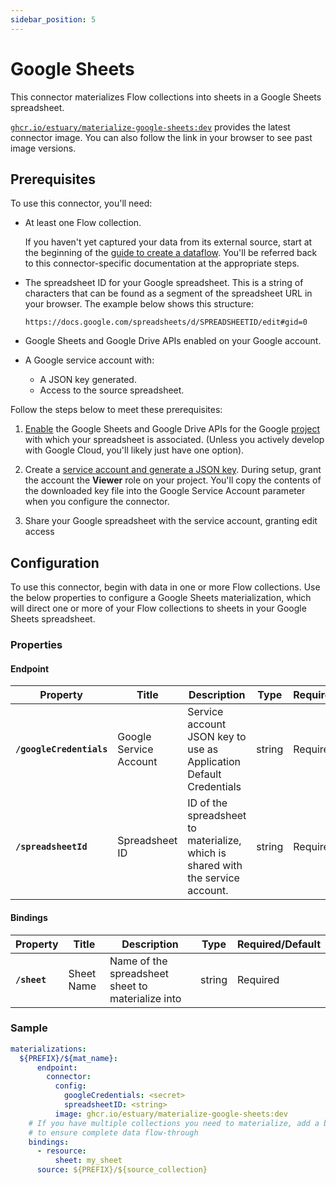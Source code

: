 ```yaml
---
sidebar_position: 5
---
```


# Google Sheets

This connector materializes Flow collections into sheets in a Google Sheets spreadsheet.

[`ghcr.io/estuary/materialize-google-sheets:dev`](https://ghcr.io/estuary/materialize-google-sheets:dev) provides the latest connector image. You can also follow the link in your browser to see past image versions.

## Prerequisites

To use this connector, you'll need:

* At least one Flow collection.

  If you haven't yet captured your data from its external source, start at the beginning of the [guide to create a dataflow](../../../guides/create-dataflow.md). You'll be referred back to this connector-specific documentation at the appropriate steps.

* The spreadsheet ID for your Google spreadsheet.
This is a string of characters that can be found as a segment of the spreadsheet URL in your browser. The example below shows this structure:

  `https://docs.google.com/spreadsheets/d/SPREADSHEETID/edit#gid=0`

* Google Sheets and Google Drive APIs enabled on your Google account.

* A Google service account with:
  * A JSON key generated.
  * Access to the source spreadsheet.

Follow the steps below to meet these prerequisites:

1. [Enable](https://support.google.com/googleapi/answer/6158841?hl=en) the Google Sheets and Google Drive APIs
for the Google [project](https://cloud.google.com/storage/docs/projects) with which your spreadsheet is associated.
(Unless you actively develop with Google Cloud, you'll likely just have one option).

2. Create a [service account and generate a JSON key](https://developers.google.com/identity/protocols/oauth2/service-account#creatinganaccount).
During setup, grant the account the **Viewer** role on your project.
You'll copy the contents of the downloaded key file into the Google Service Account parameter when you configure the connector.

3. Share your Google spreadsheet with the service account, granting edit access

## Configuration

To use this connector, begin with data in one or more Flow collections.
Use the below properties to configure a Google Sheets materialization, which will direct one or more of your Flow collections to sheets in your Google Sheets spreadsheet.

### Properties

#### Endpoint

| Property | Title | Description | Type | Required/Default |
|---|---|---|---|---|
| **`/googleCredentials`** | Google Service Account | Service account JSON key to use as Application Default Credentials | string | Required |
| **`/spreadsheetId`** | Spreadsheet ID | ID of the spreadsheet to materialize, which is shared with the service account. | string | Required |

#### Bindings

| Property | Title | Description | Type | Required/Default |
|---|---|---|---|---|
| **`/sheet`** | Sheet Name | Name of the spreadsheet sheet to materialize into | string | Required |

### Sample

```yaml
materializations:
  ${PREFIX}/${mat_name}:
	  endpoint:
        connector:
          config:
            googleCredentials: <secret>
            spreadsheetID: <string>
          image: ghcr.io/estuary/materialize-google-sheets:dev
	# If you have multiple collections you need to materialize, add a binding for each one
    # to ensure complete data flow-through
    bindings:
      - resource:
          sheet: my_sheet
      source: ${PREFIX}/${source_collection}
```